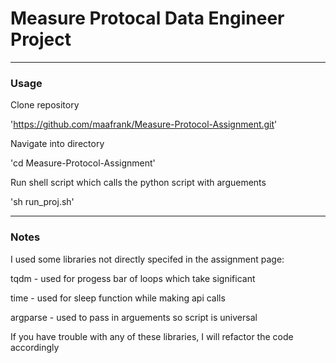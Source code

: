  # Measure Protocal Data Engineer Project
 
------------------------------------------------------------------------------

### Usage

Clone repository

'https://github.com/maafrank/Measure-Protocol-Assignment.git'

Navigate into directory

'cd Measure-Protocol-Assignment'

Run shell script which calls the python script with arguements

'sh run_proj.sh'

------------------------------------------------------------------------------

### Notes

I used some libraries not directly specifed in the assignment page:

tqdm - used for progess bar of loops which take significant

time - used for sleep function while making api calls

argparse - used to pass in arguements so script is universal

If you have trouble with any of these libraries, 
I will refactor the code accordingly
